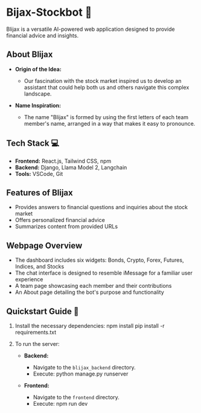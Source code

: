 # Bijax-Stockbot 🤖

Blijax is a versatile AI-powered web application designed to provide financial advice and insights.

## About Blijax
- **Origin of the Idea:**
  - Our fascination with the stock market inspired us to develop an assistant that could help both us and others navigate this complex landscape.

- **Name Inspiration:**
  - The name "Blijax" is formed by using the first letters of each team member's name, arranged in a way that makes it easy to pronounce.

## Tech Stack 💻
- **Frontend:** React.js, Tailwind CSS, npm 
- **Backend:** Django, Llama Model 2, Langchain 
- **Tools:** VSCode, Git 

## Features of Blijax
- Provides answers to financial questions and inquiries about the stock market
- Offers personalized financial advice
- Summarizes content from provided URLs

## Webpage Overview
- The dashboard includes six widgets: Bonds, Crypto, Forex, Futures, Indices, and Stocks
- The chat interface is designed to resemble iMessage for a familiar user experience
- A team page showcasing each member and their contributions
- An About page detailing the bot's purpose and functionality

## Quickstart Guide 🚀
1. Install the necessary dependencies:
   npm install
   pip install -r requirements.txt

2. To run the server:
   - **Backend:**
     - Navigate to the `blijax_backend` directory.
     - Execute:
       python manage.py runserver

   - **Frontend:**
     - Navigate to the `frontend` directory.
     - Execute:
       npm run dev
    